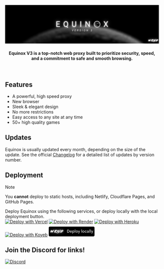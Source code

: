 <div align="center">
  <img src="https://github.com/wrndxyz/cdn/blob/main/assets/eqv3.png?raw=true" alt="equinox">
</div>
<div align="center">
  <h4>Equinox V3 is a top-notch web proxy built to prioritize security, speed, and a commitment to safe and smooth browsing.</h4>
</div>
<br>

## Features
- A powerful, high speed proxy
- New browser
- Sleek & elegant design
- No more restrictions
- Easy access to any site at any time
- 50+ high quality games

## Updates
Equinox is usually updated every month, depending on the size of the update. See the official [Changelog](https://github.com/wrndxyz/Equinox/CHANGELOG.md) for a detailed list of updates by version number.

## Deployment

> [!NOTE]
> You **cannot** deploy to static hosts, including Netlify, Cloudflare Pages, and GitHub Pages.

Deploy Equinox using the following services, or deploy locally with the local deployment button.
<br>
[![Deploy with Vercel](https://binbashbanana.github.io/deploy-buttons/buttons/remade/vercel.svg)](https://vercel.com/new/clone?repositoryurl=https://github.com/wrndxyz/Equinox)
[![Deploy with Render](https://binbashbanana.github.io/deploy-buttons/buttons/remade/render.svg)](https://render.com/deploy?repo=https://github.com/wrndxyz/Equinox)
[![Deploy with Heroku](https://binbashbanana.github.io/deploy-buttons/buttons/remade/heroku.svg)](https://heroku.com/deploy/?template=https://github.com/wrndxyz/Equinox)
[![Deploy with Koyeb](https://binbashbanana.github.io/deploy-buttons/buttons/remade/koyeb.svg)](https://app.koyeb.com/deploy?type=git&repository=github.com/wrndxyz/Equinox)
[![Deploy locally](https://raw.githubusercontent.com/wrndxyz/cdn/main/assets/localdeply_3.png)](https://github.com/wrndxyz/Equinox/wiki/Local-Deployment-Guide)

## Join the Discord for links!
[![Discord](https://invidget.switchblade.xyz/H7JqRwykhk?theme=dark)](https://discord.gg/H7JqRwykhk)
